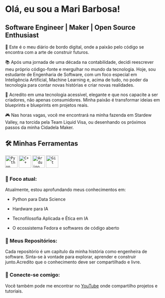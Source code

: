 # Olá, eu sou a Mari Barbosa!

## Software Engineer | Maker | Open Source Enthusiast

🍵 Este é o meu diário de bordo digital, onde a paixão pelo código se encontra com a arte de construir futuros.

📚 Após uma jornada de uma década na contabilidade, decidi reescrever meu próprio código-fonte e mergulhar no mundo da tecnologia. Hoje, sou estudante de Engenharia de Software, com um foco especial em Inteligência Artificial, Machine Learning e, acima de tudo, no poder da tecnologia para contar novas histórias e criar novas realidades.

🌟 Acredito em uma tecnologia acessível, elegante e que nos capacite a ser criadores, não apenas consumidores. Minha paixão é transformar ideias em blueprints e blueprints em projetos reais.

🎮 Nas horas vagas, você me encontrará na minha fazenda em Stardew Valley, na torcida pela Team Liquid Visa, ou desenhando os próximos passos da minha Cidadela Maker.

## 🛠️ Minhas Ferramentas
<code><img width="40px" src="https://cdn.jsdelivr.net/gh/devicons/devicon@latest/icons/python/python-original.svg" title = "Python"/></code>
<code><img width="40px" src="https://cdn.jsdelivr.net/gh/devicons/devicon@latest/icons/cplusplus/cplusplus-original.svg" title = "C++"/></code>
<code><img width="40px" src="https://cdn.jsdelivr.net/gh/devicons/devicon@latest/icons/arduino/arduino-original.svg" title = "Arduino"/></code>
<code><img width="40px" src="https://cdn.jsdelivr.net/gh/devicons/devicon@latest/icons/git/git-original.svg" title = "Git"/></code>

          
### 🎯 Foco atual:

Atualmente, estou aprofundando meus conhecimentos em:

- Python para Data Science

- Hardware para IA

- Tecnofilosofia Aplicada e Ética em IA

- O ecossistema Fedora e softwares de código aberto

### 🔗 Meus Repositórios:
Cada repositório é um capítulo da minha história como engenheira de software. Sinta-se à vontade para explorar, aprender e construir junto.Acredito que o conhecimento deve ser compartilhado e livre.

### 🚀 Conecte-se comigo:

Você também pode me encontrar no [YouTube](https://www.youtube.com/@devdocha) onde compartilho projetos e tutoriais.
